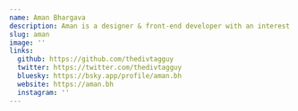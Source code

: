 ```yaml
---
name: Aman Bhargava
description: Aman is a designer & front-end developer with an interest in data viz and maps.
slug: aman
image: ''
links:
  github: https://github.com/thedivtagguy
  twitter: https://twitter.com/thedivtagguy
  bluesky: https://bsky.app/profile/aman.bh
  website: https://aman.bh
  instagram: ''
---
```


